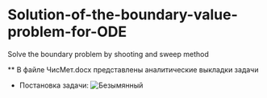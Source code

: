 # Solution-of-the-boundary-value-problem-for-ODE
Solve the boundary problem by shooting and sweep method


** В файле ЧисМет.docx представлены аналитические выкладки задачи
* Постановка задачи:
![Безымянный](https://user-images.githubusercontent.com/37507259/60891923-a8e68b80-a277-11e9-9f8b-7a6b7e5b9dec.png)
